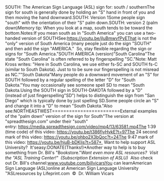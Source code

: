 SOUTH: The 
		American Sign Language (ASL) sign for: south / southernThe sign for south is generally done by holding an "S" hand in front of you 
			and then moving the hand downward.SOUTH: Version 1Some people sign "south" with the orientation of their "S" palm down.SOUTH: version 2 (palm down)Memory tip: When you look at a map, south tends to be toward the 
bottom.Notes:If you mean south as in "South America" you can use a 
two-handed version of SOUTHSee:https://youtu.be/jluBmwvfPyEThat is not the "only" version of South America (many people just do the sign 
"SOUTH" and then add the sign "AMERICA."  So, stay flexible regarding the 
sign or signs for "South America."SOUTH AMERICA (version)"South Carolina"The state "South Carolina" is often referred to by fingerspelling "SC."Note: Matt Kross writes: "Here in South Carolina, we use either fs-SC and SOUTH 
fs-C (similar to South Dakota). Just to to be sure our fingerspelling is not 
misread as NC.""South Dakota"Many people do a downward movement of an "S" for SOUTH followed by a regular 
spelling of the letter "D" for "South Dakota."You may occasionally see someone spell SD to mean "South Dakota.Using the SOUTH sign in SOUTH-DAKOTA followed by a "D" (instead of just 
fingerspelling"SD") helps to distinguish the sign from "San Diego" which is 
typically done by just spelling SD.Some people circle an "S" and change it into a "D" to mean "South Dakota."Also see:NORTHEASTWEST========================External examples of the "palm down" version of the sign for South"The version at "spreadthesign.com" under their "south" entry: https://media.spreadthesign.com/video/mp4/13/63581.mp4The 1:39 (time code) of this video: https://youtu.be/t386fjyHvkE?t=97The 24 second mark of this video: https://youtu.be/ohbo2X3bQoc?t=24The 9:47 mark of this video: https://youtu.be/hjuB-bDKljs?t=587* 
Want to help support ASL University?  It'seasy:DONATE(Thanks!)*Another way to help is to buy something from Dr. Bill's "Bookstore."*Want even more ASL resources?  Visit the "ASL Training Center!"  (Subscription 
Extension of ASLU)*  Also check out Dr. Bill's channel:www.youtube.com/billvicarsYou can learnAmerican Sign Language (ASL)online at American Sign Language University ™ASLresources by Lifeprint.com  ©  Dr. William Vicars
